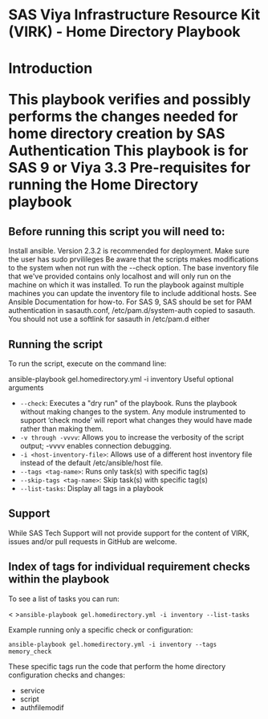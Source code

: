 <h1><b>SAS Viya Infrastructure Resource Kit (VIRK) - Home Directory Playbook</b></h1>

<h1>Introduction

This playbook verifies and possibly performs the changes needed for home directory creation by SAS Authentication
This playbook is for SAS 9 or Viya 3.3
Pre-requisites for running the Home Directory playbook

<h2>Before running this script you will need to:</h2>

Install ansible. Version 2.3.2 is recommended for deployment.
Make sure the user has sudo prvilileges
Be aware that the scripts makes modifications to the system when not run with the --check option.
The base inventory file that we've provided contains only localhost and will only run on the machine on which it was installed. To run the playbook against multiple machines you can update the inventory file to include additional hosts. See Ansible Documentation for how-to.
For SAS 9, SAS should be set for PAM authentication in sasauth.conf, /etc/pam.d/system-auth copied to sasauth. You should not use a softlink for sasauth in /etc/pam.d either

</a><h2>Running the script</h2>

To run the script, execute on the command line:

ansible-playbook gel.homedirectory.yml -i inventory
Useful optional arguments

<ul>
<li><code>--check</code>: Executes a "dry run" of the playbook. Runs the playbook without making changes to the system. Any module instrumented to support ‘check mode’  will report what changes they would have made rather than making them.</li>
<li><code>-v through -vvvv</code>: Allows you to increase the verbosity of the script output; -vvvv enables connection debugging.</li>
<li><code>-i &lt;host-inventory-file&gt;</code>: Allows use of a different host inventory file instead of the default /etc/ansible/host file.</li>
<li><code>--tags &lt;tag-name&gt;</code>: Runs only task(s) with specific tag(s)</li>
<li><code>--skip-tags &lt;tag-name&gt;</code>: Skip task(s) with specific tag(s)</li>
<li><code>--list-tasks</code>: Display all tags in a playbook</li>
</ul>

</a><h2>Support</h2>

While SAS Tech Support will not provide support for the content of VIRK, issues and/or pull requests in GitHub are welcome.

</a><h2>Index of tags for individual requirement checks within the playbook</h2>


<p>To see a list of tasks you can run:</p>
<
><code>ansible-playbook gel.homedirectory.yml -i inventory --list-tasks
</code></pre>
<p>Example running only a specific check or configuration:</p>
<pre><code>ansible-playbook gel.homedirectory.yml -i inventory --tags memory_check
</code></pre>
<p>These specific tags run the code that perform the home directory configuration checks and changes:</p>
<ul>
<li>service</li>
<li>script</li>
<li>authfilemodif</li>

